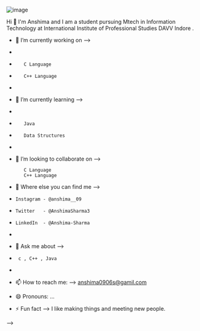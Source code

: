 ###




![image](https://user-images.githubusercontent.com/84280918/125052505-e3e34b80-e058-11eb-873d-86beac5ce727.png)










Hi 👋 I'm Anshima and I am a student pursuing Mtech in Information Technology at International Institute of Professional Studies DAVV Indore . 
 
- 🔭 I’m currently working on -->
- 
-        C Language
-        C++ Language
-        
- 🌱 I’m currently learning -->
- 
-        Java
-        Data Structures
-        
- 👯 I’m looking to collaborate on -->

         C Language
         C++ Language
         
- 🤔 Where else you can find me -->

-     Instagram - @anshima__09
-     Twitter   - @AnshimaSharma3
-     LinkedIn  - @Anshima-Sharma
-     
- 💬 Ask me about -->
-      c , C++ , Java
-      
- 📫 How to reach me: -->  anshima0906s@gamil.com
- 😄 Pronouns: ...
- ⚡ Fun fact -->  I like making things and meeting new people.
 
-->


